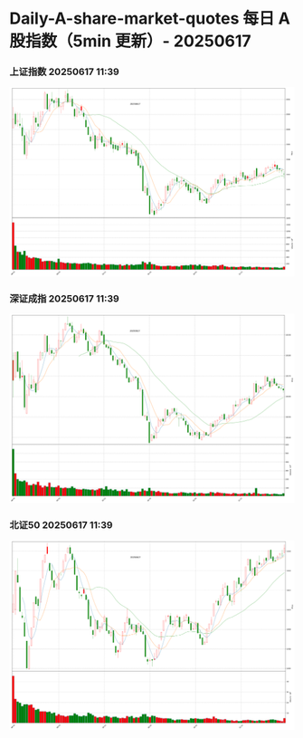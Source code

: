 
# Daily-A-share-market-quotes 每日 A 股指数（5min 更新）- 20250617

### 上证指数 20250617 11:39
![](./fig/2025/6/20250617-sh000001.png)

### 深证成指 20250617 11:39
![](./fig/2025/6/20250617-sz399001.png)

### 北证50 20250617 11:39
![](./fig/2025/6/20250617-bj899050.png)
